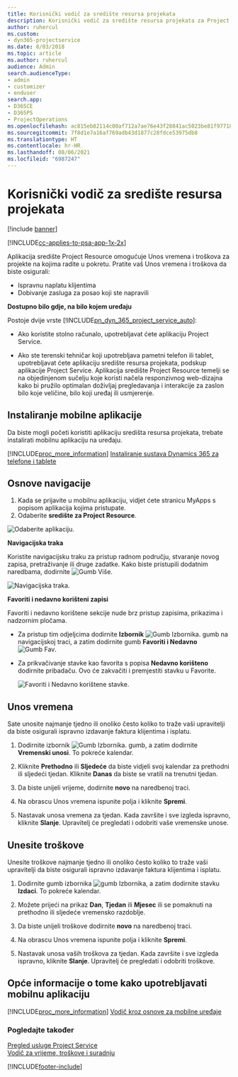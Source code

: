 ```yaml
---
title: Korisnički vodič za središte resursa projekata
description: Korisnički vodič za središte resursa projekata za Project Service
author: ruhercul
ms.custom:
- dyn365-projectservice
ms.date: 8/03/2018
ms.topic: article
ms.author: ruhercul
audience: Admin
search.audienceType:
- admin
- customizer
- enduser
search.app:
- D365CE
- D365PS
- ProjectOperations
ms.openlocfilehash: ac815eb82114c00af712a7ae76e43f28841ac5023be81f97718dc7ce529e1d34
ms.sourcegitcommit: 7f8d1e7a16af769adb43d1877c28fdce53975db8
ms.translationtype: HT
ms.contentlocale: hr-HR
ms.lasthandoff: 08/06/2021
ms.locfileid: "6987247"
---
```

# <a name="user-guide-for-project-resource-hub"></a>Korisnički vodič za središte resursa projekata

[!include [banner](../includes/psa-now-project-operations.md)]

[!INCLUDE[cc-applies-to-psa-app-1x-2x](../includes/cc-applies-to-psa-app-1x-2x.md)]

Aplikacija središte Project Resource omogućuje Unos vremena i troškova za projekte na kojima radite u pokretu. Pratite vaš Unos vremena i troškova da biste osigurali:

- Ispravnu naplatu klijentima
- Dobivanje zasluga za posao koji ste napravili

**Dostupno bilo gdje, na bilo kojem uređaju**

Postoje dvije vrste [!INCLUDE[pn_dyn_365_project_service_auto](../includes/pn-dyn-365-project-service-auto.md)]: 

- Ako koristite stolno računalo, upotrebljavat ćete aplikaciju Project Service. 

- Ako ste terenski tehničar koji upotrebljava pametni telefon ili tablet, upotrebljavat ćete aplikaciju središte resursa projekata, podskup aplikacije Project Service. Aplikacija središte Project Resource temelji se na objedinjenom sučelju koje koristi načela responzivnog web-dizajna kako bi pružilo optimalan doživljaj pregledavanja i interakcije za zaslon bilo koje veličine, bilo koji uređaj ili usmjerenje. 


## <a name="install-the-mobile-app"></a>Instaliranje mobilne aplikacije
Da biste mogli početi koristiti aplikaciju središta resursa projekata, trebate instalirati mobilnu aplikaciju na uređaju. 

[!INCLUDE[proc_more_information](../includes/proc-more-information.md)] [Instaliranje sustava Dynamics 365 za telefone i tablete](/dynamics365/mobile-app/install-dynamics-365-for-phones-and-tablets)

## <a name="basic-navigation"></a>Osnove navigacije
1.  Kada se prijavite u mobilnu aplikaciju, vidjet ćete stranicu MyApps s popisom aplikacija kojima pristupate. 
2.  Odaberite **središte za Project Resource**.

![Odaberite aplikaciju.](media/chooseApp_1.png "Biranje aplikacije")

**Navigacijska traka**

Koristite navigacijsku traku za pristup radnom području, stvaranje novog zapisa, pretraživanje ili druge zadatke. Kako biste pristupili dodatnim naredbama, dodirnite ![Gumb Više.](media/MoreButton.png "Gumb Više")

![Navigacijska traka.](media/NavBar_2.png "Navigacijska traka")

**Favoriti i nedavno korišteni zapisi**

Favoriti i nedavno korištene sekcije nude brz pristup zapisima, prikazima i nadzornim pločama. 

- Za pristup tim odjeljcima dodirnite **Izbornik** ![Gumb Izbornika.](media/MenuButton.png "Gumb izbornika") gumb na navigacijskoj traci, a zatim dodirnite gumb **Favoriti i Nedavno** ![Gumb Fav](media/FavButton.png "Gumb Favoriti").

- Za prikvačivanje stavke kao favorita s popisa **Nedavno korišteno** dodirnite pribadaču. Ovo će zakvačiti i premjestiti stavku u Favorite.

  ![Favoriti i Nedavno korištene stavke.](media/Favs_3.png "Favoriti i Nedavno korištene stavke")
 
## <a name="enter-time"></a>Unos vremena
Sate unosite najmanje tjedno ili onoliko često koliko to traže vaši upravitelji da biste osigurali ispravno izdavanje faktura klijentima i isplatu.

1. Dodirnite izbornik ![Gumb Izbornika.](media/MenuButton.png "Gumb izbornika") gumb, a zatim dodirnite **Vremenski unosi**. To pokreće kalendar.

2. Kliknite **Prethodno** ili **Sljedeće** da biste vidjeli svoj kalendar za prethodni ili sljedeći tjedan. Kliknite **Danas** da biste se vratili na trenutni tjedan.

3. Da biste unijeli vrijeme, dodirnite **novo** na naredbenoj traci. 

4. Na obrascu Unos vremena ispunite polja i kliknite **Spremi**.

5. Nastavak unosa vremena za tjedan. Kada završite i sve izgleda ispravno, kliknite **Slanje**. Upravitelj će pregledati i odobriti vaše vremenske unose.

## <a name="enter-expenses"></a>Unesite troškove 
Unesite troškove najmanje tjedno ili onoliko često koliko to traže vaši upravitelji da biste osigurali ispravno izdavanje faktura klijentima i isplatu.

1. Dodirnite gumb izbornika ![gumb Izbornika](media/MenuButton.png "Gumb izbornika"), a zatim dodirnite stavku **Izdaci**. To pokreće kalendar.

2. Možete prijeći na prikaz **Dan**, **Tjedan** ili **Mjesec** ili se pomaknuti na prethodno ili sljedeće vremensko razdoblje. 

3. Da biste unijeli troškove dodirnite **novo** na naredbenoj traci. 

4. Na obrascu Unos vremena ispunite polja i kliknite **Spremi**.

5. Nastavak unosa vaših troškova za tjedan. Kada završite i sve izgleda ispravno, kliknite **Slanje**. Upravitelj će pregledati i odobriti troškove.

## <a name="general-information-on-how-to-use-the-mobile-app"></a>Opće informacije o tome kako upotrebljavati mobilnu aplikaciju 
[!INCLUDE[proc_more_information](../includes/proc-more-information.md)] [Vodič kroz osnove za mobilne uređaje](/dynamics365/mobile-app/dynamics-365-phones-tablets-users-guide)

### <a name="see-also"></a>Pogledajte također  
 [Pregled usluge Project Service](../psa/overview.md)   
 [Vodič za vrijeme, troškove i suradnju](../psa/time-expense-collaboration-guide.md)   
 


[!INCLUDE[footer-include](../includes/footer-banner.md)]